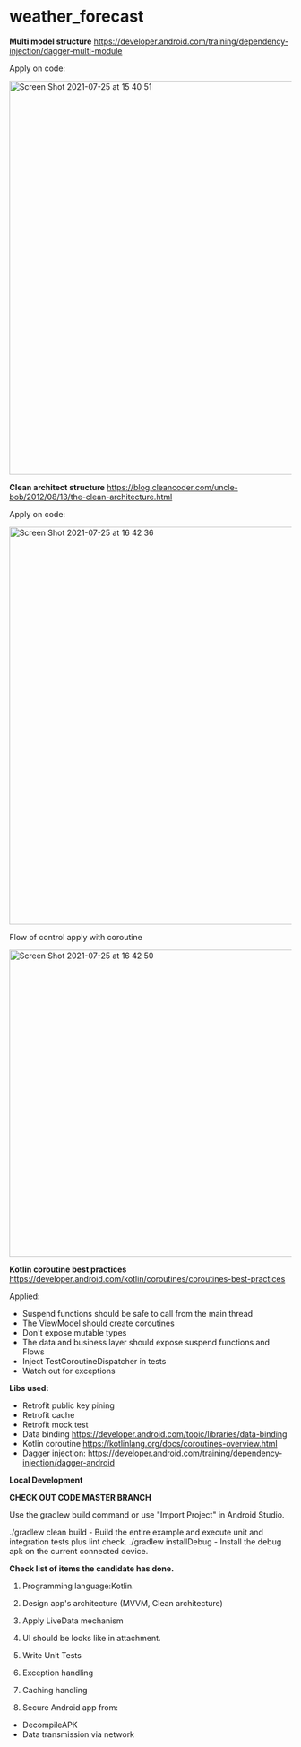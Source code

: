# weather_forecast

**Multi model structure**
https://developer.android.com/training/dependency-injection/dagger-multi-module

Apply on code:

<img width="703" alt="Screen Shot 2021-07-25 at 15 40 51" src="https://user-images.githubusercontent.com/6103507/126893130-8e95e8db-ebcf-4ba6-821b-34d5aa668c6d.png">


**Clean architect structure**
https://blog.cleancoder.com/uncle-bob/2012/08/13/the-clean-architecture.html

Apply on code:

<img width="710" alt="Screen Shot 2021-07-25 at 16 42 36" src="https://user-images.githubusercontent.com/6103507/126894778-19593515-63e9-4de5-b1ff-cd27dd9a5a3f.png">

Flow of control apply with coroutine

<img width="548" alt="Screen Shot 2021-07-25 at 16 42 50" src="https://user-images.githubusercontent.com/6103507/126894789-4de91dde-ba78-4c2e-b69e-dcc5a7c16677.png">


**Kotlin coroutine best practices**
https://developer.android.com/kotlin/coroutines/coroutines-best-practices

Applied:
* Suspend functions should be safe to call from the main thread
* The ViewModel should create coroutines
* Don't expose mutable types
* The data and business layer should expose suspend functions and Flows
* Inject TestCoroutineDispatcher in tests
* Watch out for exceptions

**Libs used:**
* Retrofit public key pining
* Retrofit cache
* Retrofit mock test
* Data binding https://developer.android.com/topic/libraries/data-binding
* Kotlin coroutine https://kotlinlang.org/docs/coroutines-overview.html
* Dagger injection: https://developer.android.com/training/dependency-injection/dagger-android

**Local Development**

**CHECK OUT CODE MASTER BRANCH**

Use the gradlew build command or use "Import Project" in Android Studio.

./gradlew clean build - Build the entire example and execute unit and integration tests plus lint check.
./gradlew installDebug - Install the debug apk on the current connected device.


**Check list of items the candidate has done.**

1. Programming language:Kotlin.

2. Design app's architecture (MVVM, Clean architecture) 
3. Apply LiveData mechanism 
4. UI should be looks like in attachment. 

5. Write Unit Tests 


7. Exception handling 
8. Caching handling
9. Secure Android app from: 

* DecompileAPK  
* Data transmission via network









